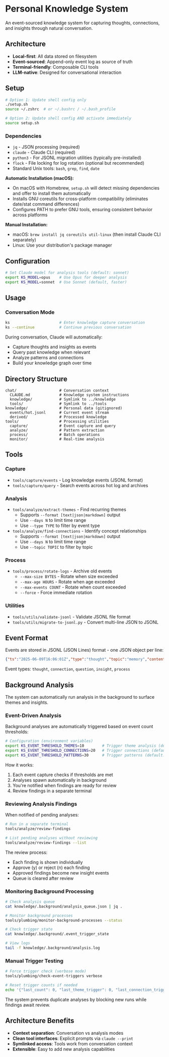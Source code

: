 # Personal Knowledge System

An event-sourced knowledge system for capturing thoughts, connections, and insights through natural conversation.

## Architecture

- **Local-first**: All data stored on filesystem
- **Event-sourced**: Append-only event log as source of truth
- **Terminal-friendly**: Composable CLI tools
- **LLM-native**: Designed for conversational interaction

## Setup

```bash
# Option 1: Update shell config only
./setup.sh
source ~/.zshrc  # or ~/.bashrc / ~/.bash_profile

# Option 2: Update shell config AND activate immediately
source setup.sh
```

### Dependencies

- `jq` - JSON processing (required)
- `claude` - Claude CLI (required) 
- `python3` - For JSONL migration utilities (typically pre-installed)
- `flock` - File locking for log rotation (optional but recommended)
- Standard Unix tools: `bash`, `grep`, `find`, `date`

**Automatic Installation (macOS):**
- On macOS with Homebrew, `setup.sh` will detect missing dependencies and offer to install them automatically
- Installs GNU coreutils for cross-platform compatibility (eliminates date/stat command differences)
- Configures PATH to prefer GNU tools, ensuring consistent behavior across platforms

**Manual Installation:**
- macOS: `brew install jq coreutils util-linux` (then install Claude CLI separately)
- Linux: Use your distribution's package manager

## Configuration

```bash
# Set Claude model for analysis tools (default: sonnet)
export KS_MODEL=opus    # Use Opus for deeper analysis
export KS_MODEL=sonnet  # Use Sonnet (default, faster)
```

## Usage

### Conversation Mode
```bash
ks                      # Enter knowledge capture conversation
ks --continue           # Continue previous conversation
```

During conversation, Claude will automatically:
- Capture thoughts and insights as events
- Query past knowledge when relevant
- Analyze patterns and connections
- Build your knowledge graph over time

## Directory Structure

```
chat/                   # Conversation context
  CLAUDE.md             # Knowledge system instructions
  knowledge/            # Symlink to ../knowledge
  tools/                # Symlink to ../tools
knowledge/              # Personal data (gitignored)
  events/hot.jsonl      # Current event stream
  derived/              # Processed knowledge
tools/                  # Processing utilities
  capture/              # Event capture and query
  analyze/              # Pattern extraction
  process/              # Batch operations
  monitor/              # Real-time analysis
```

## Tools

### Capture
- `tools/capture/events` - Log knowledge events (JSONL format)
- `tools/capture/query` - Search events across hot log and archives

### Analysis  
- `tools/analyze/extract-themes` - Find recurring themes
  - Supports `--format [text|json|markdown]` output
  - Use `--days N` to limit time range
  - Use `--type TYPE` to filter by event type
- `tools/analyze/find-connections` - Identify concept relationships
  - Supports `--format [text|json|markdown]` output
  - Use `--days N` to limit time range
  - Use `--topic TOPIC` to filter by topic

### Process
- `tools/process/rotate-logs` - Archive old events
  - `--max-size BYTES` - Rotate when size exceeded
  - `--max-age HOURS` - Rotate when age exceeded
  - `--max-events COUNT` - Rotate when count exceeded
  - `--force` - Force immediate rotation

### Utilities
- `tools/utils/validate-jsonl` - Validate JSONL file format
- `tools/utils/migrate-to-jsonl.py` - Convert multi-line JSON to JSONL

## Event Format

Events are stored in JSONL (JSON Lines) format - one JSON object per line:

```json
{"ts":"2025-06-09T16:06:01Z","type":"thought","topic":"memory","content":"Human memory is associative...","metadata":{}}
```

Event types: `thought`, `connection`, `question`, `insight`, `process`

## Background Analysis

The system can automatically run analysis in the background to surface themes and insights.

### Event-Driven Analysis

Background analyses are automatically triggered based on event count thresholds:

```bash
# Configuration (environment variables)
export KS_EVENT_THRESHOLD_THEMES=10        # Trigger theme analysis (default: 10)
export KS_EVENT_THRESHOLD_CONNECTIONS=20   # Trigger connections (default: 20)
export KS_EVENT_THRESHOLD_PATTERNS=30      # Trigger patterns (default: 30)
```

How it works:
1. Each event capture checks if thresholds are met
2. Analyses spawn automatically in background
3. You're notified when findings are ready for review
4. Review findings in a separate terminal

### Reviewing Analysis Findings

When notified of pending analyses:

```bash
# Run in a separate terminal
tools/analyze/review-findings

# List pending analyses without reviewing
tools/analyze/review-findings --list
```

The review process:
- Each finding is shown individually
- Approve (y) or reject (n) each finding
- Approved findings become new insight events
- Queue is cleared after review

### Monitoring Background Processing

```bash
# Check analysis queue
cat knowledge/.background/analysis_queue.json | jq .

# Monitor background processes
tools/plumbing/monitor-background-processes --status

# Check trigger state
cat knowledge/.background/.event_trigger_state

# View logs
tail -f knowledge/.background/analysis.log
```

### Manual Trigger Testing

```bash
# Force trigger check (verbose mode)
tools/plumbing/check-event-triggers verbose

# Reset trigger counts if needed
echo '{"last_count": 0, "last_theme_trigger": 0, "last_connection_trigger": 0, "last_pattern_trigger": 0, "last_check": "2025-01-01T00:00:00Z"}' > knowledge/.background/.event_trigger_state
```

The system prevents duplicate analyses by blocking new runs while findings await review.

## Architecture Benefits

- **Context separation**: Conversation vs analysis modes
- **Clean tool interfaces**: Explicit prompts via `claude --print`
- **Symlinked access**: Tools work from conversation context
- **Extensible**: Easy to add new analysis capabilities